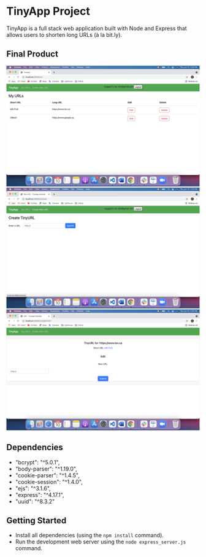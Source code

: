 # TinyApp Project

TinyApp is a full stack web application built with Node and Express that allows users to shorten long URLs (à la bit.ly).

## Final Product

!["Screenshot of URLs page"](https://github.com/Pegasusor001/tinyapp/blob/master/docs/url.png)
!["Screenshot of Create New page"](https://github.com/Pegasusor001/tinyapp/blob/master/docs/url_new.png)
!["Screenshot of Edit page"](https://github.com/Pegasusor001/tinyapp/blob/master/docs/url_show.png)

## Dependencies

  - "bcrypt": "^5.0.1",
  - "body-parser": "^1.19.0",
  - "cookie-parser": "^1.4.5",
  - "cookie-session": "^1.4.0",
  - "ejs": "^3.1.6",
  - "express": "^4.17.1",
  - "uuid": "^8.3.2"

## Getting Started

- Install all dependencies (using the `npm install` command).
- Run the development web server using the `node express_server.js` command.